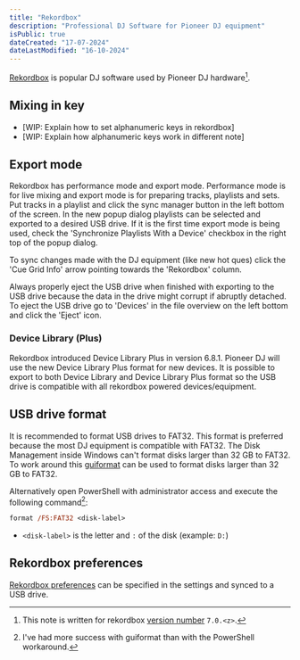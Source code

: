 ```yaml
---
title: "Rekordbox"
description: "Professional DJ Software for Pioneer DJ equipment"
isPublic: true
dateCreated: "17-07-2024"
dateLastModified: "16-10-2024"
---
```


[Rekordbox](https://rekordbox.com) is popular DJ software used by Pioneer DJ
hardware[^1].

[^1]: This note is written for rekordbox [version number](semantic-versioning) `7.0.<z>`.

## Mixing in key

* [WIP: Explain how to set alphanumeric keys in rekordbox]
* [WIP: Explain how alphanumeric keys work in different note]

## Export mode

Rekordbox has performance mode and export mode. Performance mode is for live
mixing and export mode is for preparing tracks, playlists and sets. Put tracks
in a playlist and click the sync manager button in the left bottom of the
screen. In the new popup dialog playlists can be selected and exported to a
desired USB drive. If it is the first time export mode is being used, check the
'Synchronize Playlists With a Device' checkbox in the right top of the popup
dialog.

To sync changes made with the DJ equipment (like new hot ques) click the 'Cue
Grid Info' arrow pointing towards the 'Rekordbox' column.

Always properly eject the USB drive when finished with exporting to the USB
drive because the data in the drive might corrupt if abruptly detached. To eject
the USB drive go to 'Devices' in the file overview on the left bottom and click
the 'Eject' icon.

### Device Library (Plus)

Rekordbox introduced Device Library Plus in version 6.8.1. Pioneer DJ will use
the new Device Library Plus format for new devices. It is possible to export
to both Device Library and Device Library Plus format so the USB drive is
compatible with all rekordbox powered devices/equipment.

## USB drive format

It is recommended to format USB drives to FAT32. This format is preferred
because the most DJ equipment is compatible with FAT32. The Disk Management
inside Windows can't format disks larger than 32 GB to FAT32. To work around
this [guiformat](http://ridgecrop.co.uk/index.htm?guiformat.htm) can be used to
format disks larger than 32 GB to FAT32.

Alternatively open PowerShell with administrator access and execute the
following command[^2]:

[^2]: I've had more success with guiformat than with the PowerShell workaround.

```ps
format /FS:FAT32 <disk-label>
```

* `<disk-label>` is the letter and `:` of the disk (example: `D:`)

## Rekordbox preferences

[Rekordbox preferences](rekordbox-preferences) can be specified in the settings
and synced to a USB drive.
